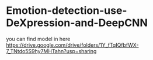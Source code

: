 # Emotion-detection-use-DeXpression-and-DeepCNN
you can find model in here https://drive.google.com/drive/folders/1Y_fTqIQfbfWX-7_TNtdo5S9hy7MHTahn?usp=sharing
